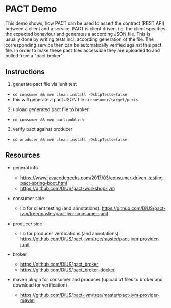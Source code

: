 # PACT Demo

This demo shows, how PACT can be used to assert the contract (REST API) between a client and a service. PACT is client
driven, i.e. the client specifies the expected behaviour and generates a according JSON file. This is usually done by
writing tests incl. according generation of the file. The corresponding service then can be automatically verified against
this pact file. In order to make these pact files accessible they are uploaded to and pulled from a "pact broker".

## Instructions

1. generate pact file via junit test

  - `cd consumer && mvn clean install -DskipTests=false`
  - this will generate a pact JSON file in `consumer/target/pacts`
  
2. upload generated pact file to broker

  - `cd consumer && mvn pact:publish`

3. verify pact against producer

  - `cd producer && mvn clean install -DskipTests=false`
  
## Resources

  - general info
    - https://www.javacodegeeks.com/2017/03/consumer-driven-testing-pact-spring-boot.html
    - https://github.com/DiUS/pact-workshop-jvm
    
  - consumer side
    - lib for client testing (and annotations): https://github.com/DiUS/pact-jvm/tree/master/pact-jvm-consumer-junit

  - producer side
    - lib for producer verifications (and annotations): https://github.com/DiUS/pact-jvm/tree/master/pact-jvm-provider-junit
    
  - broker
    - https://github.com/DiUS/pact_broker
    - https://github.com/DiUS/pact_broker-docker
    
  - maven plugin for consumer and producer (upload of files to broker and download for verification)
    - https://github.com/DiUS/pact-jvm/tree/master/pact-jvm-provider-maven
